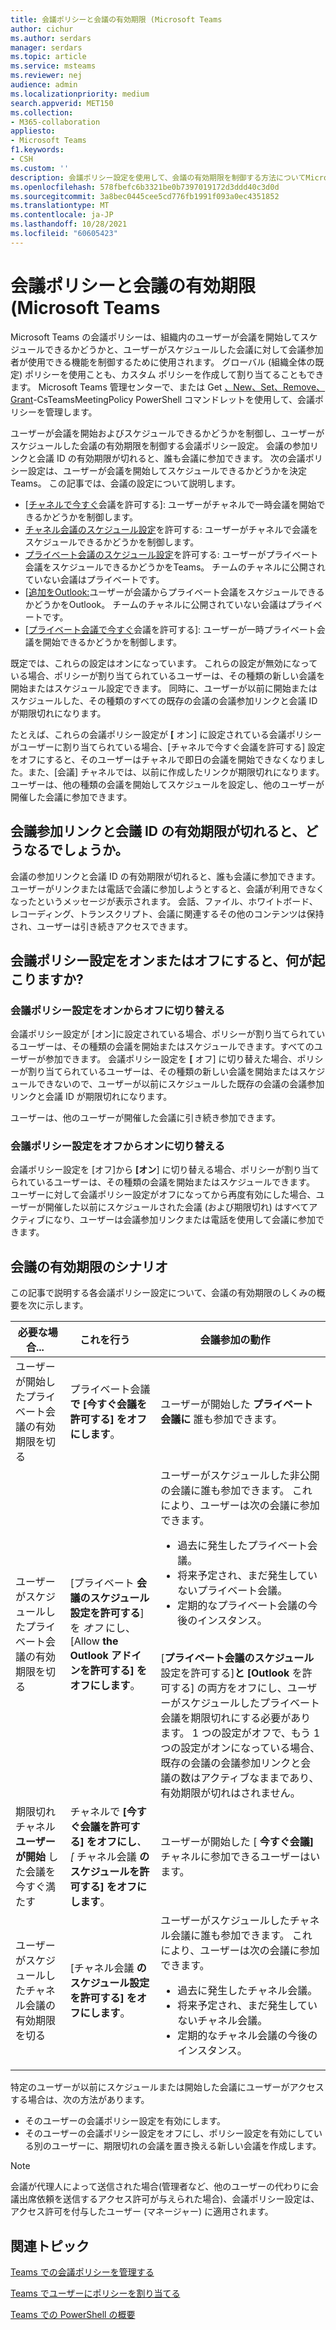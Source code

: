 ```yaml
---
title: 会議ポリシーと会議の有効期限 (Microsoft Teams
author: cichur
ms.author: serdars
manager: serdars
ms.topic: article
ms.service: msteams
ms.reviewer: nej
audience: admin
ms.localizationpriority: medium
search.appverid: MET150
ms.collection:
- M365-collaboration
appliesto:
- Microsoft Teams
f1.keywords:
- CSH
ms.custom: ''
description: 会議ポリシー設定を使用して、会議の有効期限を制御する方法についてMicrosoft Teams。
ms.openlocfilehash: 578fbefc6b3321be0b7397019172d3ddd40c3d0d
ms.sourcegitcommit: 3a8bec0445cee5cd776fb1991f093a0ec4351852
ms.translationtype: MT
ms.contentlocale: ja-JP
ms.lasthandoff: 10/28/2021
ms.locfileid: "60605423"
---
```

# <a name="meeting-policies-and-meeting-expiration-in-microsoft-teams"></a>会議ポリシーと会議の有効期限 (Microsoft Teams

[](meeting-policies-overview.md) Microsoft Teams の会議ポリシーは、組織内のユーザーが会議を開始してスケジュールできるかどうかと、ユーザーがスケジュールした会議に対して会議参加者が使用できる機能を制御するために使用されます。 グローバル (組織全体の既定) ポリシーを使用ことも、カスタム ポリシーを作成して割り当てることもできます。 Microsoft Teams 管理センターで、または Get [、New、Set、Remove、Grant](/powershell/module/skype/new-csteamsmeetingpolicy)-CsTeamsMeetingPolicy PowerShell コマンドレットを使用して、会議ポリシーを管理します。 [](/powershell/module/skype/get-csteamsmeetingpolicy) [](/powershell/module/skype/set-csteamsmeetingpolicy) [](/powershell/module/skype/remove-csteamsmeetingpolicy) [](/powershell/module/skype/grant-csteamsmeetingpolicy)

ユーザーが会議を開始およびスケジュールできるかどうかを制御し、ユーザーがスケジュールした会議の有効期限を制御する会議ポリシー設定。 会議の参加リンクと会議 ID の有効期限が切れると、誰も会議に参加できます。 次の会議ポリシー設定は、ユーザーが会議を開始してスケジュールできるかどうかを決定Teams。 この記事では、会議の設定について説明します。

- [[チャネルで今すぐ](meeting-policies-in-teams-general.md#allow-meet-now-in-channels)会議を許可する]: ユーザーがチャネルで一時会議を開始できるかどうかを制御します。
- [チャネル会議のスケジュール設定](meeting-policies-in-teams-general.md#allow-channel-meeting-scheduling)を許可する: ユーザーがチャネルで会議をスケジュールできるかどうかを制御します。
- [プライベート会議のスケジュール設定](meeting-policies-in-teams-general.md#allow-scheduling-private-meetings)を許可する: ユーザーがプライベート会議をスケジュールできるかどうかをTeams。 チームのチャネルに公開されていない会議はプライベートです。
- [[追加をOutlook:](meeting-policies-in-teams-general.md#allow-the-outlook-add-in)ユーザーが会議からプライベート会議をスケジュールできるかどうかをOutlook。 チームのチャネルに公開されていない会議はプライベートです。
- [[プライベート会議で今すぐ](meeting-policies-in-teams-general.md#allow-meet-now-in-private-meetings)会議を許可する]: ユーザーが一時プライベート会議を開始できるかどうかを制御します。

既定では、これらの設定はオンになっています。 これらの設定が無効になっている場合、ポリシーが割り当てられているユーザーは、その種類の新しい会議を開始またはスケジュール設定できます。 同時に、ユーザーが以前に開始またはスケジュールした、その種類のすべての既存の会議の会議参加リンクと会議 ID が期限切れになります。

たとえば、これらの会議ポリシー設定が **[** オン] に設定されている会議ポリシーがユーザーに割り当てられている場合、[チャネルで今すぐ会議を許可する] 設定をオフにすると、そのユーザーはチャネルで即日の会議を開始できなくなりました。また、[会議] チャネルでは、以前に作成したリンクが期限切れになります。 ユーザーは、他の種類の会議を開始してスケジュールを設定し、他のユーザーが開催した会議に参加できます。

## <a name="what-happens-when-the-meeting-join-link-and-conference-id-expire"></a>会議参加リンクと会議 ID の有効期限が切れると、どうなるでしょうか。

会議の参加リンクと会議 ID の有効期限が切れると、誰も会議に参加できます。 ユーザーがリンクまたは電話で会議に参加しようとすると、会議が利用できなくなったというメッセージが表示されます。 会話、ファイル、ホワイトボード、レコーディング、トランスクリプト、会議に関連するその他のコンテンツは保持され、ユーザーは引き続きアクセスできます。

## <a name="what-happens-when-you-turn-on-and-turn-off-a-meeting-policy-setting"></a>会議ポリシー設定をオンまたはオフにすると、何が起こりますか?

### <a name="switch-a-meeting-policy-setting-from-on-to-off"></a>会議ポリシー設定をオンからオフに切り替える

会議ポリシー設定が [オン]に設定されている場合、ポリシーが割り当てられているユーザーは、その種類の会議を開始またはスケジュールできます。すべてのユーザーが参加できます。 会議ポリシー設定を **[** オフ] に切り替えた場合、ポリシーが割り当てられているユーザーは、その種類の新しい会議を開始またはスケジュールできないので、ユーザーが以前にスケジュールした既存の会議の会議参加リンクと会議 ID が期限切れになります。

ユーザーは、他のユーザーが開催した会議に引き続き参加できます。

### <a name="switch-a-meeting-policy-setting-from-off-to-on"></a>会議ポリシー設定をオフからオンに切り替える

会議ポリシー設定を [オフ]から **[オン**] に切り替える場合、ポリシーが割り当てられているユーザーは、その種類の会議を開始またはスケジュールできます。 ユーザーに対して会議ポリシー設定がオフになってから再度有効にした場合、ユーザーが開催した以前にスケジュールされた会議 (および期限切れ) はすべてアクティブになり、ユーザーは会議参加リンクまたは電話を使用して会議に参加できます。  

## <a name="meeting-expiration-scenarios"></a>会議の有効期限のシナリオ

この記事で説明する各会議ポリシー設定について、会議の有効期限のしくみの概要を次に示します。

|必要な場合...&nbsp;&nbsp; |これを行う&nbsp;&nbsp;&nbsp;&nbsp;  |会議参加の動作&nbsp;&nbsp;&nbsp;&nbsp;  |
|---------------------------|---------------------|---------|
|ユーザーが開始したプライベート会議の有効期限を切る&nbsp;&nbsp;|プライベート会議 **で [今すぐ会議を許可する] をオフにします**。&nbsp;&nbsp;|ユーザーが開始した **プライベート会議に** 誰も参加できます。|
|ユーザーがスケジュールしたプライベート会議の有効期限を切る&nbsp;&nbsp;|[プライベート **会議のスケジュール設定を許可する**] を _オフ_ にし、[Allow **the Outlook アドインを許可する] をオフにします**。 &nbsp;&nbsp;|ユーザーがスケジュールした非公開の会議に誰も参加できます。 これにより、ユーザーは次の会議に参加できます。<ul><li>過去に発生したプライベート会議。</li><li>将来予定され、まだ発生していないプライベート会議。</li><li>定期的なプライベート会議の今後のインスタンス。</li></ul><br>[**プライベート会議のスケジュール** 設定を許可する]**と [Outlook** を許可する] の両方をオフにし、ユーザーがスケジュールしたプライベート会議を期限切れにする必要があります。 1 つの設定がオフで、もう 1 つの設定がオンになっている場合、既存の会議の会議参加リンクと会議の数はアクティブなままであり、有効期限が切れはされません。|
|期限切れチャネル **ユーザーが開始** した会議を今すぐ満たす&nbsp;&nbsp;|チャネルで **[今すぐ会議を許可する] をオフにし**_、[_ チャネル会議 **のスケジュールを許可する] をオフにします**。&nbsp;&nbsp;|ユーザーが開始した [ **今すぐ会議]** チャネルに参加できるユーザーはいます。|
|ユーザーがスケジュールしたチャネル会議の有効期限を切る&nbsp;&nbsp;|[チャネル会議 **のスケジュール設定を許可する] をオフにします**。&nbsp;&nbsp;|ユーザーがスケジュールしたチャネル会議に誰も参加できます。 これにより、ユーザーは次の会議に参加できます。<ul><li>過去に発生したチャネル会議。</li><li>将来予定され、まだ発生していないチャネル会議。</li><li>定期的なチャネル会議の今後のインスタンス。</li></ul>|

特定のユーザーが以前にスケジュールまたは開始した会議にユーザーがアクセスする場合は、次の方法があります。

- そのユーザーの会議ポリシー設定を有効にします。
- そのユーザーの会議ポリシー設定をオフにし、ポリシー設定を有効にしている別のユーザーに、期限切れの会議を置き換える新しい会議を作成します。

> [!NOTE]
> 会議が代理人によって送信された場合(管理者など、他のユーザーの代わりに会議出席依頼を送信するアクセス許可が与えられた場合)、会議ポリシー設定は、アクセス許可を付与したユーザー (マネージャー) に適用されます。

## <a name="related-topics"></a>関連トピック

[Teams での会議ポリシーを管理する](meeting-policies-overview.md)

[ Teams でユーザーにポリシーを割り当てる](policy-assignment-overview.md)

[Teams での PowerShell の概要](teams-powershell-overview.md)
